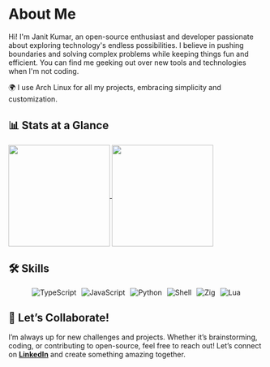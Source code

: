# About Me

Hi! I'm Janit Kumar, an open-source enthusiast and developer passionate about exploring technology's endless possibilities. I believe in pushing boundaries and solving complex problems while keeping things fun and efficient. You can find me geeking out over new tools and technologies when I'm not coding.

🌍 I use Arch Linux for all my projects, embracing simplicity and customization.

## 📊 Stats at a Glance

<a href="https://github.com/vhyran">
  <img height=200 align="center" src="https://github-readme-stats.vercel.app/api?username=vhyran&theme=transparent&hide_border=true" />
</a>
<a href="https://github.com/vhyran">
  <img height=200 align="center" src="https://github-readme-stats.vercel.app/api/top-langs?username=vhyran&layout=compact&langs_count=10&card_width=320&theme=transparent&hide_border=true" />
</a>

## 🛠️ Skills
<div style="display: flex; flex-wrap: wrap; gap: 10px; justify-content: center;">
  <img src="https://img.shields.io/badge/TypeScript-3498DB?style=for-the-badge&logo=typescript&logoColor=ffffff" alt="TypeScript">
  <img src="https://img.shields.io/badge/JavaScript-fff200?style=for-the-badge&logo=javascript&logoColor=000" alt="JavaScript">
  <img src="https://img.shields.io/badge/Python-3498DB?style=for-the-badge&logo=python&logoColor=ffffff" alt="Python">
  <img src="https://img.shields.io/badge/Shell-lightgrey?style=for-the-badge&logo=gnu-bash&logoColor=ffffff" alt="Shell">
  <img src="https://img.shields.io/badge/Zig-ff7200?style=for-the-badge&logo=zig&logoColor=ffffff" alt="Zig">
  <img src="https://img.shields.io/badge/Lua-2C2D72?style=for-the-badge&logo=lua&logoColor=ffffff" alt="Lua">
</div>

## 🤝 Let’s Collaborate!
I’m always up for new challenges and projects. Whether it’s brainstorming, coding, or contributing to open-source, feel free to reach out! Let’s connect on [**LinkedIn**](https://www.linkedin.com/in/janit-k-6ba110264/) and create something amazing together.

